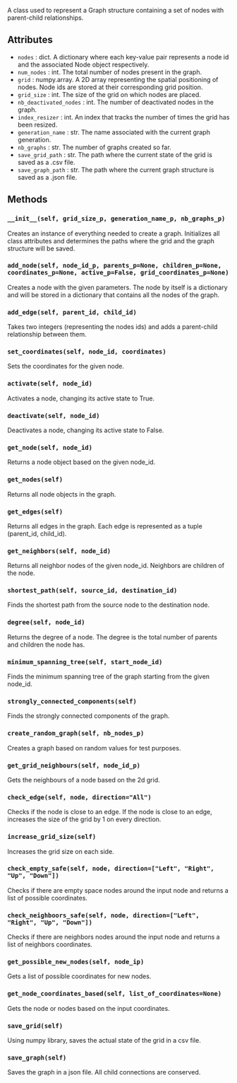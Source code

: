 A class used to represent a Graph structure containing a set of nodes with parent-child relationships.

## Attributes

- `nodes` : dict. A dictionary where each key-value pair represents a node id and the associated Node object respectively.
- `num_nodes` : int. The total number of nodes present in the graph.
- `grid` : numpy.array. A 2D array representing the spatial positioning of nodes. Node ids are stored at their corresponding grid position.
- `grid_size` : int. The size of the grid on which nodes are placed.
- `nb_deactivated_nodes` : int. The number of deactivated nodes in the graph.
- `index_resizer` : int. An index that tracks the number of times the grid has been resized.
- `generation_name` : str. The name associated with the current graph generation.
- `nb_graphs` : str. The number of graphs created so far.
- `save_grid_path` : str. The path where the current state of the grid is saved as a .csv file.
- `save_graph_path` : str. The path where the current graph structure is saved as a .json file.

## Methods

### `__init__(self, grid_size_p, generation_name_p, nb_graphs_p)`

Creates an instance of everything needed to create a graph. Initializes all class attributes and determines the paths where the grid and the graph structure will be saved.

### `add_node(self, node_id_p, parents_p=None, children_p=None, coordinates_p=None, active_p=False, grid_coordinates_p=None)`

Creates a node with the given parameters. The node by itself is a dictionary and will be stored in a dictionary that contains all the nodes of the graph.

### `add_edge(self, parent_id, child_id)`

Takes two integers (representing the nodes ids) and adds a parent-child relationship between them.

### `set_coordinates(self, node_id, coordinates)`

Sets the coordinates for the given node.

### `activate(self, node_id)`

Activates a node, changing its active state to True.

### `deactivate(self, node_id)`

Deactivates a node, changing its active state to False.

### `get_node(self, node_id)`

Returns a node object based on the given node_id.

### `get_nodes(self)`

Returns all node objects in the graph.

### `get_edges(self)`

Returns all edges in the graph. Each edge is represented as a tuple (parent_id, child_id).

### `get_neighbors(self, node_id)`

Returns all neighbor nodes of the given node_id. Neighbors are children of the node.

### `shortest_path(self, source_id, destination_id)`

Finds the shortest path from the source node to the destination node.

### `degree(self, node_id)`

Returns the degree of a node. The degree is the total number of parents and children the node has.

### `minimum_spanning_tree(self, start_node_id)`

Finds the minimum spanning tree of the graph starting from the given node_id.

### `strongly_connected_components(self)`

Finds the strongly connected components of the graph.

### `create_random_graph(self, nb_nodes_p)`

Creates a graph based on random values for test purposes.

### `get_grid_neighbours(self, node_id_p)`

Gets the neighbours of a node based on the 2d grid.

### `check_edge(self, node, direction="All")`

Checks if the node is close to an edge. If the node is close to an edge, increases the size of the grid by 1 on every direction.

### `increase_grid_size(self)`

Increases the grid size on each side.

### `check_empty_safe(self, node, direction=["Left", "Right", "Up", "Down"])`

Checks if there are empty space nodes around the input node and returns a list of possible coordinates.

### `check_neighboors_safe(self, node, direction=["Left", "Right", "Up", "Down"])`

Checks if there are neighbors nodes around the input node and returns a list of neighbors coordinates.

### `get_possible_new_nodes(self, node_ip)`

Gets a list of possible coordinates for new nodes.

### `get_node_coordinates_based(self, list_of_coordinates=None)`

Gets the node or nodes based on the input coordinates.

### `save_grid(self)`

Using numpy library, saves the actual state of the grid in a csv file.

### `save_graph(self)`

Saves the graph in a json file. All child connections are conserved.
